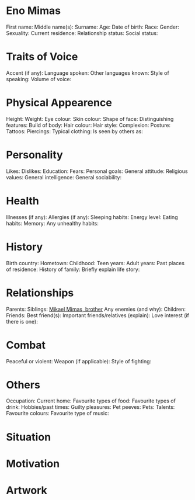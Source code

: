 <!-- TITLE: Eno -->
<!-- SUBTITLE: A quick summary of Eno -->


# Eno Mimas

First name:
Middle name(s):
Surname:
Age:
Date of birth:
Race:
Gender:
Sexuality:
Current residence:
Relationship status:
Social status:

# Traits of Voice

Accent (if any):
Language spoken:
Other languages known:
Style of speaking:
Volume of voice:

# Physical Appearence

Height:
Weight:
Eye colour:
Skin colour:
Shape of face:
Distinguishing features:
Build of body:
Hair colour:
Hair style:
Complexion:
Posture:
Tattoos:
Piercings:
Typical clothing:
Is seen by others as:

# Personality

Likes:
Dislikes:
Education:
Fears:
Personal goals:
General attitude:
Religious values:
General intelligence:
General sociability:

# Health

Illnesses (if any):
Allergies (if any):
Sleeping habits:
Energy level:
Eating habits:
Memory:
Any unhealthy habits:

# History

Birth country:
Hometown:
Childhood:
Teen years:
Adult years:
Past places of residence:
History of family:
Briefly explain life story:

# Relationships

Parents:
Siblings: [Mikael Mimas, brother](https://fieldswiki.herokuapp.com/characters/mikael#mikael-mimas)
Any enemies (and why):
Children:
Friends:
Best friend(s):
Important friends/relatives (explain):
Love interest (if there is one):

# Combat

Peaceful or violent:
Weapon (if applicable):
Style of fighting:

# Others

Occupation:
Current home:
Favourite types of food:
Favourite types of drink:
Hobbies/past times:
Guilty pleasures:
Pet peeves:
Pets:
Talents:
Favourite colours:
Favourite type of music:

# Situation

# Motivation

# Artwork

